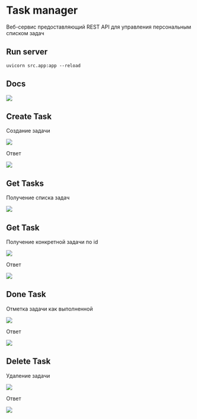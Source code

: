 # Task manager
Веб-сервис предоставляющий REST API для управления персональным списком задач

## Run server
```
uvicorn src.app:app --reload
```

## Docs
![](https://github.com/PavVlada/REST_API/blob/screenshots/screenshots/docs.png)

## Create Task
<p>Создание задачи</p>

![](https://github.com/PavVlada/REST_API/blob/screenshots/screenshots/create-task.png)

<p>Ответ</p>

![](https://github.com/PavVlada/REST_API/blob/screenshots/screenshots/create-task-response.png)

## Get Tasks
<p>Получение списка задач</p>

![](https://github.com/PavVlada/REST_API/blob/screenshots/screenshots/get-tasks-response.png)

## Get Task
<p>Получение конкретной задачи по id</p>

![](https://github.com/PavVlada/REST_API/blob/screenshots/screenshots/get-task.png)

<p>Ответ</p>

![](https://github.com/PavVlada/REST_API/blob/screenshots/screenshots/get-task-response.png)

## Done Task
<p>Отметка задачи как выполненной</p>

![](https://github.com/PavVlada/REST_API/blob/screenshots/screenshots/done-task.png)

<p>Ответ</p>

![](https://github.com/PavVlada/REST_API/blob/screenshots/screenshots/done-task-response.png)

## Delete Task
<p>Удаление задачи</p>

![](https://github.com/PavVlada/REST_API/blob/screenshots/screenshots/delete-task.png)

<p>Ответ</p>

![](https://github.com/PavVlada/REST_API/blob/screenshots/screenshots/delete-task-response.png)
